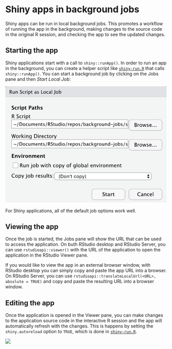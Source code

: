 # Shiny apps in background jobs

Shiny apps can be run in local background jobs. This promotes a workflow of
running the app in the background, making changes to the source code in the
original R session, and checking the app to see the updated changes.

## Starting the app
Shiny applications start with a call to `shiny::runApp()`. In order to run an
app in the background, you can create a helper script like
[`shiny-run.R`](shiny-run.R) that calls `shiny::runApp()`. You can start a
background job by clicking on the Jobs pane and then *Start Local Job*:

![](../images/shiny-start-job.png)

For Shiny applications, all of the default job options work well. 

## Viewing the app
Once the job is started, the Jobs pane will show the URL that can be used to
access the application. On buth RStudio desktop and RStudio Server, you can use
`rstudioapi::viewer()` with the URL of the application to open the application
in the RStudio Viewer pane. 

If you would like to view the app in an external browser window, with RStudio
desktop you can simply copy and paste the app URL into a browser. On RStudio
Server, you can use `rstudioapi::translateLocalUrl(<URL>, absolute = TRUE)` and
copy and paste the resulting URL into a browser window.

## Editing the app
Once the application is opened in the Viewer pane, you can make changes to the
application source code in the interactive R session and the app will
automatically refresh with the changes. This is happens by setting the
`shiny.autoreload` option to `TRUE`, which is done in
[`shiny-run.R`](shiny-run.R).

![](../images/shiny-update.gif)
